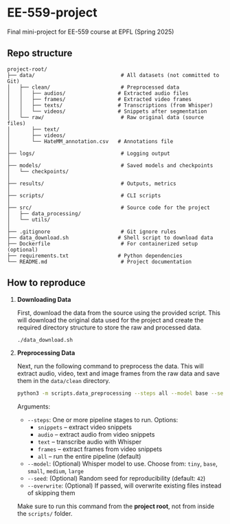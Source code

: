 # EE-559-project
Final mini-project for EE-559 course at EPFL (Spring 2025)


## Repo structure
```
project-root/
├── data/                            # All datasets (not committed to Git)
│   ├── clean/                       # Preprocessed data
│   │   ├── audios/                 # Extracted audio files
│   │   ├── frames/                 # Extracted video frames
│   │   ├── texts/                  # Transcriptions (from Whisper)
│   │   └── videos/                 # Snippets after segmentation
│   └── raw/                         # Raw original data (source files)
│       ├── text/
│       ├── videos/
│       └── HateMM_annotation.csv   # Annotations file
│
├── logs/                            # Logging output
│
├── models/                          # Saved models and checkpoints
│   └── checkpoints/
│
├── results/                         # Outputs, metrics
│
├── scripts/                         # CLI scripts
│
├── src/                             # Source code for the project
│   ├── data_processing/            
│   └── utils/                      
│
├── .gitignore                       # Git ignore rules
├── data_download.sh                # Shell script to download data
├── Dockerfile                       # For containerized setup (optional)
├── requirements.txt                # Python dependencies
└── README.md                        # Project documentation

```

## How to reproduce

1. **Downloading Data**
    
    First, download the data from the source using the provided script. This will download the original data used for the project and create the required directory structure to store the raw and processed data.
    ```bash
    ./data_download.sh
    ```

2. **Preprocessing Data**

    Next, run the following command to preprocess the data. This will extract audio, video, text and image frames from the raw data and save them in the `data/clean` directory.
    ```bash
    python3 -m scripts.data_preprocessing --steps all --model base --seed 42
    ```

    Arguments:
    
    - `--steps`: One or more pipeline stages to run. Options:
        - `snippets` – extract video snippets
        - `audio` – extract audio from video snippets
        - `text` – transcribe audio with Whisper
        - `frames` – extract frames from video snippets
        - `all` – run the entire pipeline (default)
    - `--model`: (Optional) Whisper model to use. Choose from: `tiny`, `base`, `small`, `medium`, `large`
    - `--seed`: (Optional) Random seed for reproducibility (default: `42`)
    - `--overwrite`: (Optional) If passed, will overwrite existing files instead of skipping them

    Make sure to run this command from the **project root**, not from inside the `scripts/` folder.